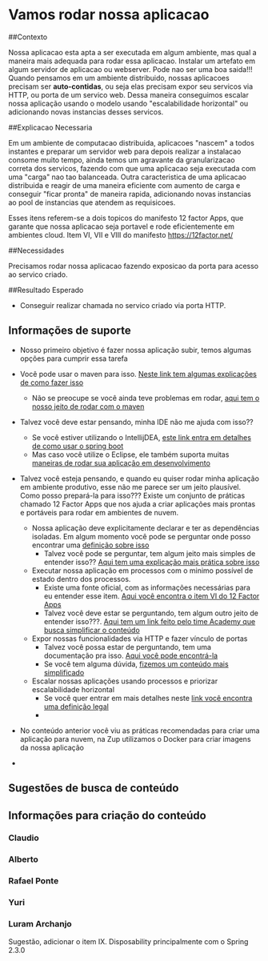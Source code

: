 # Vamos rodar nossa aplicacao

##Contexto

Nossa aplicacao esta apta a ser executada em algum ambiente, mas qual a maneira mais adequada para rodar essa aplicacao. Instalar um artefato em algum servidor de aplicacao ou webserver. Pode nao ser uma boa saida!!!
Quando pensamos em um ambiente distribuido, nossas aplicacoes precisam ser **auto-contidas**, ou seja elas precisam expor seu servicos via HTTP, ou porta de um servico web.
Dessa maneira conseguimos escalar nossa aplicação usando o modelo usando "escalabilidade horizontal" ou adicionando novas instancias desses servicos.

##Explicacao Necessaria

Em um ambiente de computacao distribuida, aplicacoes "nascem" a todos instantes e preparar um servidor web para depois realizar a instalacao consome muito tempo, ainda temos um agravante da granularizacao correta dos servicos, fazendo com que uma aplicacao seja executada com uma "carga" nao tao balanceada.
Outra caracteristica de uma aplicacao distribuida e reagir de uma maneira eficiente com aumento de carga e conseguir "ficar pronta" de maneira rapida, adicionando novas instancias ao pool de instancias que atendem as requisicoes.

Esses itens referem-se a dois topicos do manifesto 12 factor Apps, que garante que nossa aplicacao seja portavel e rode eficientemente em ambientes cloud. Item VI, VII e VIII do manifesto
https://12factor.net/


##Necessidades

Precisamos rodar nossa aplicacao fazendo exposicao da porta para acesso ao servico criado.


##Resultado Esperado
- Conseguir realizar chamada no servico criado via porta HTTP.

## Informações de suporte

* Nosso primeiro objetivo é fazer nossa aplicação subir, temos algumas opções para cumprir essa tarefa
 * Você pode usar o maven para isso. [Neste link tem algumas explicações de como fazer isso](https://docs.spring.io/spring-boot/docs/current/maven-plugin/reference/html/#run)
   * Não se preocupe se você ainda teve problemas em rodar, [aqui tem o nosso jeito de rodar com o maven](../informacao_suporte/maven-spring.boot-run.md) 
 * Talvez você deve estar pensando, minha IDE não me ajuda com isso??
   * Se você estiver utilizando o IntellijDEA, [este link entra em detalhes de como usar o spring boot](https://www.jetbrains.com/help/idea/spring-boot.html)
   * Mas caso você utilize o Eclipse, ele também suporta muitas [maneiras de rodar sua aplicação em desenvolvimento](https://www.eclipse.org/community/eclipse_newsletter/2018/february/springboot.php)  
   
* Talvez você esteja pensando, e quando eu quiser rodar minha aplicação em ambiente produtivo, esse não me parece ser um jeito plausível. Como posso prepará-la 
para isso??? Existe um conjunto de práticas chamado 12 Factor Apps que nos ajuda a criar aplicações mais prontas e portáveis para rodar em ambientes de nuvem.
  * Nossa aplicação deve explicitamente declarar e ter as dependências isoladas. Em algum momento você pode se perguntar onde posso encontrar uma [definição sobre isso](https://12factor.net/dependencies)  
    * Talvez você pode se perguntar, tem algum jeito mais simples de entender isso?? [Aqui tem uma explicação mais prática sobre isso](../informacao_procedural/twelve-factor-dependencies.md)  
  * Executar nossa aplicação em processos com o minimo possível de estado dentro dos processos.
    * Existe uma fonte oficial, com as informações necessárias para eu entender esse item. [Aqui você encontra o item VI do 12 Factor Apps](https://12factor.net/processes)
    * Talvez você deve estar se perguntando, tem algum outro jeito de entender isso???. [Aqui tem um link feito pelo time Academy que busca simplificar o conteúdo](../informacao_procedural/twelve-factor-processes.md) 
  * Expor nossas funcionalidades via HTTP e fazer vínculo de portas
    * Talvez você possa estar de perguntando, tem uma documentação pra isso. [Aqui você pode encontrá-la](https://12factor.net/port-binding)
    * Se você tem alguma dúvida, [fizemos um conteúdo mais simplificado](../informacao_procedural/twelve-port-binding.md)
  * Escalar nossas aplicações usando processos e priorizar escalabilidade horizontal
    * Se você quer entrar em mais detalhes neste [link você encontra uma definição legal](https://12factor.net/concurrency)
    * 
* No conteúdo anterior você viu as práticas recomendadas para criar uma aplicação para nuvem, na Zup utilizamos o Docker para criar imagens da nossa aplicação
 *         
      



## Sugestões de busca de conteúdo

## Informações para criação do conteúdo

### Claudio

### Alberto

### Rafael Ponte

### Yuri

### Luram Archanjo

Sugestão, adicionar o item IX. Disposability principalmente com o Spring 2.3.0

